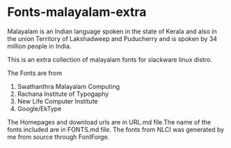 # Fonts-malayalam-extra

Malayalam is an Indian language spoken in the
state of Kerala and also in the union Territory
of Lakshadweep and Puducherry and is spoken by
34 million people in India.

This is an extra collection of malayalam fonts 
for slackware linux distro.

The Fonts are from 
1. Swathanthra Malayalam Computing
2. Rachana Institute of Typogaphy
3. New Life Computer Institute
4. Google/EkType

The Homepages and download urls are in URL.md
file.The name of the fonts included are in
FONTS.md file. The fonts from NLCI was 
generated by me from source through FontForge.
